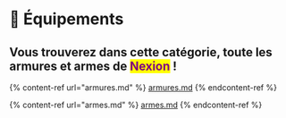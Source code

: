 # 👕 Équipements

## Vous trouverez dans cette catégorie, toute les armures et armes de <mark style="color:purple;">Nexion</mark> !&#x20;

{% content-ref url="armures.md" %}
[armures.md](armures.md)
{% endcontent-ref %}

{% content-ref url="armes.md" %}
[armes.md](armes.md)
{% endcontent-ref %}
